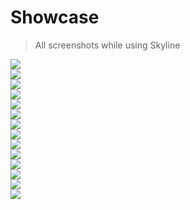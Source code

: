 # Showcase
<!--{h1:.massive-header.-with-tagline}-->

> All screenshots while using Skyline


<div class="screenshots-grid">
	<div class="grid-sizer"></div>
    <div class="grid-item">
    	<img data-action="zoom" src="images/screenshots/1.jpg">
    </div>
    <div class="grid-item">
    	<img data-action="zoom" src="images/screenshots/2.jpg">
    </div>
    <div class="grid-item">
    	<img data-action="zoom" src="images/screenshots/3.jpg">
    </div>
    <div class="grid-item">
    	<img data-action="zoom" src="images/screenshots/4.jpg">
    </div>
    <div class="grid-item">
    	<img data-action="zoom" src="images/screenshots/5.jpg">
    </div>
    <div class="grid-item grid-item-wide">
    	<img data-action="zoom" src="images/screenshots/6.jpg">
    </div>
    <div class="grid-item grid-item-wide">
    	<img data-action="zoom" src="images/screenshots/7.jpg">
    </div>
    <div class="grid-item">
    	<img data-action="zoom" src="images/screenshots/8.jpg">
    </div>
    <div class="grid-item">
    	<img data-action="zoom" src="images/screenshots/9.jpg">
    </div>
    <div class="grid-item">
        <img data-action="zoom" src="images/screenshots/10.jpg">
    </div>
    <div class="grid-item">
        <img data-action="zoom" src="images/screenshots/11.jpg">
    </div>
    <div class="grid-item">
        <img data-action="zoom" src="images/screenshots/12.jpg">
    </div>
    <div class="grid-item">
        <img data-action="zoom" src="images/screenshots/13.jpg">
    </div>
        <div class="grid-item">
        <img data-action="zoom" src="images/screenshots/14.jpg">
    </div>
    <div class="grid-item">
    </div>
</div>

<script type="text/javascript">
	var $grid = $('.screenshots-grid').masonry({
	  // set itemSelector so .grid-sizer is not used in layout
	  itemSelector: '.grid-item',
	  // use element for option
	  columnWidth: '.grid-sizer',
	  percentPosition: true
	});
	$grid.imagesLoaded().progress( function() {
	  $grid.masonry('layout');
	});
</script>